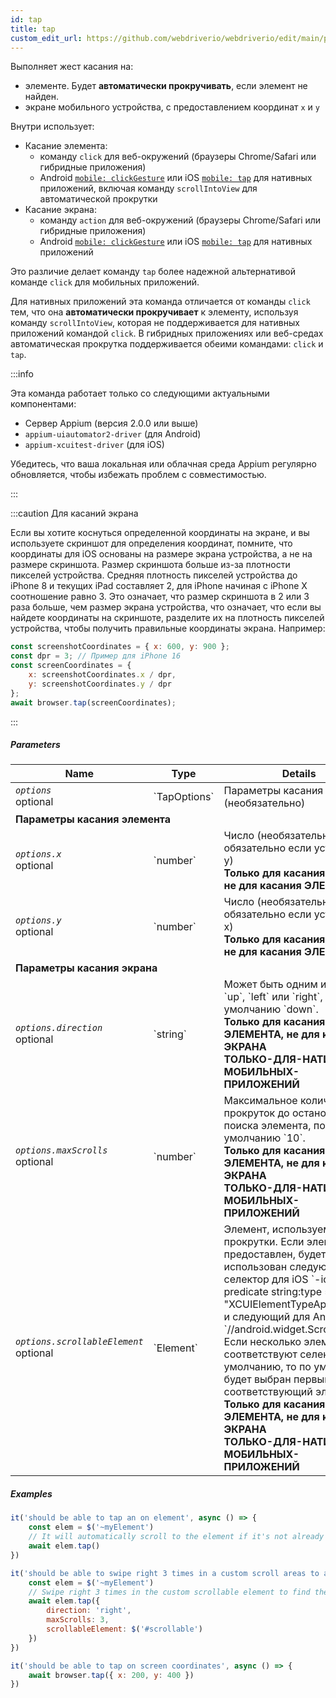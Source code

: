 ```yaml
---
id: tap
title: tap
custom_edit_url: https://github.com/webdriverio/webdriverio/edit/main/packages/webdriverio/src/commands/mobile/tap.ts
---
```


Выполняет жест касания на:
- элементе. Будет **автоматически прокручивать**, если элемент не найден.
- экране мобильного устройства, с предоставлением координат `x` и `y`

Внутри использует:
- Касание элемента:
     - команду `click` для веб-окружений (браузеры Chrome/Safari или гибридные приложения)
     - Android [`mobile: clickGesture`](https://github.com/appium/appium-uiautomator2-driver/blob/master/docs/android-mobile-gestures.md#mobile-clickgesture)
или iOS [`mobile: tap`](https://appium.github.io/appium-xcuitest-driver/latest/reference/execute-methods/#mobile-tap) для нативных приложений, включая команду `scrollIntoView`
для автоматической прокрутки
- Касание экрана:
     - команду `action` для веб-окружений (браузеры Chrome/Safari или гибридные приложения)
     - Android [`mobile: clickGesture`](https://github.com/appium/appium-uiautomator2-driver/blob/master/docs/android-mobile-gestures.md#mobile-clickgesture)
или iOS [`mobile: tap`](https://appium.github.io/appium-xcuitest-driver/latest/reference/execute-methods/#mobile-tap) для нативных приложений

Это различие делает команду `tap` более надежной альтернативой команде `click` для мобильных приложений.

Для нативных приложений эта команда отличается от команды `click` тем, что она <strong>автоматически прокручивает</strong> к элементу, используя команду `scrollIntoView`,
которая не поддерживается для нативных приложений командой `click`. В гибридных приложениях или веб-средах автоматическая прокрутка поддерживается обеими командами: `click` и `tap`.

:::info

Эта команда работает только со следующими актуальными компонентами:
 - Сервер Appium (версия 2.0.0 или выше)
 - `appium-uiautomator2-driver` (для Android)
 - `appium-xcuitest-driver` (для iOS)

Убедитесь, что ваша локальная или облачная среда Appium регулярно обновляется, чтобы избежать проблем с совместимостью.

:::

:::caution Для касаний экрана

Если вы хотите коснуться определенной координаты на экране, и вы используете скриншот для определения координат, помните, что
координаты для iOS основаны на размере экрана устройства, а не на размере скриншота. Размер скриншота больше из-за плотности пикселей устройства.
Средняя плотность пикселей устройства до iPhone 8 и текущих iPad составляет 2, для iPhone начиная с iPhone X соотношение равно 3. Это означает, что размер скриншота
в 2 или 3 раза больше, чем размер экрана устройства, что означает, что если вы найдете координаты на скриншоте, разделите их на плотность пикселей
устройства, чтобы получить правильные координаты экрана. Например:

```js
const screenshotCoordinates = { x: 600, y: 900 };
const dpr = 3; // Пример для iPhone 16
const screenCoordinates = {
    x: screenshotCoordinates.x / dpr,
    y: screenshotCoordinates.y / dpr
};
await browser.tap(screenCoordinates);
```

:::

##### Parameters

<table>
  <thead>
    <tr>
      <th>Name</th><th>Type</th><th>Details</th>
    </tr>
  </thead>
  <tbody>
    <tr>
      <td><code><var>options</var></code><br /><span className="label labelWarning">optional</span></td>
      <td>`TapOptions`</td>
      <td>Параметры касания (необязательно)</td>
    </tr>
    <tr>
              <td colspan="3"><strong>Параметры касания элемента</strong></td>
            </tr>
    <tr>
      <td><code><var>options.x</var></code><br /><span className="label labelWarning">optional</span></td>
      <td>`number`</td>
      <td>Число (необязательно, обязательно если установлен y) <br /><strong>Только для касания ЭКРАНА, не для касания ЭЛЕМЕНТА</strong></td>
    </tr>
    <tr>
      <td><code><var>options.y</var></code><br /><span className="label labelWarning">optional</span></td>
      <td>`number`</td>
      <td>Число (необязательно, обязательно если установлен x) <br /><strong>Только для касания ЭКРАНА, не для касания ЭЛЕМЕНТА</strong></td>
    </tr>
    <tr>
              <td colspan="3"><strong>Параметры касания экрана</strong></td>
            </tr>
    <tr>
      <td><code><var>options.direction</var></code><br /><span className="label labelWarning">optional</span></td>
      <td>`string`</td>
      <td>Может быть одним из `down`, `up`, `left` или `right`, по умолчанию `down`. <br /><strong>Только для касания ЭЛЕМЕНТА, не для касания ЭКРАНА</strong><br /><strong>ТОЛЬКО-ДЛЯ-НАТИВНЫХ-МОБИЛЬНЫХ-ПРИЛОЖЕНИЙ</strong></td>
    </tr>
    <tr>
      <td><code><var>options.maxScrolls</var></code><br /><span className="label labelWarning">optional</span></td>
      <td>`number`</td>
      <td>Максимальное количество прокруток до остановки поиска элемента, по умолчанию `10`. <br /><strong>Только для касания ЭЛЕМЕНТА, не для касания ЭКРАНА</strong><br /><strong>ТОЛЬКО-ДЛЯ-НАТИВНЫХ-МОБИЛЬНЫХ-ПРИЛОЖЕНИЙ</strong></td>
    </tr>
    <tr>
      <td><code><var>options.scrollableElement</var></code><br /><span className="label labelWarning">optional</span></td>
      <td>`Element`</td>
      <td>Элемент, используемый для прокрутки. Если элемент не предоставлен, будет использован следующий селектор для iOS `-ios predicate string:type == "XCUIElementTypeApplication"` и следующий для Android `//android.widget.ScrollView'`. Если несколько элементов соответствуют селектору по умолчанию, то по умолчанию будет выбран первый соответствующий элемент. <br /><strong>Только для касания ЭЛЕМЕНТА, не для касания ЭКРАНА</strong><br /><strong>ТОЛЬКО-ДЛЯ-НАТИВНЫХ-МОБИЛЬНЫХ-ПРИЛОЖЕНИЙ</strong></td>
    </tr>
  </tbody>
</table>

##### Examples

```js title="element.tap.example.js"
it('should be able to tap an on element', async () => {
    const elem = $('~myElement')
    // It will automatically scroll to the element if it's not already in the viewport
    await elem.tap()
})

```

```js title="element.tap.scroll.options.example.js"
it('should be able to swipe right 3 times in a custom scroll areas to an element and tap on the element', async () => {
    const elem = $('~myElement')
    // Swipe right 3 times in the custom scrollable element to find the element
    await elem.tap({
        direction: 'right',
        maxScrolls: 3,
        scrollableElement: $('#scrollable')
    })
})

```

```js title="screen.tap.example.js"
it('should be able to tap on screen coordinates', async () => {
    await browser.tap({ x: 200, y: 400 })
})
```
